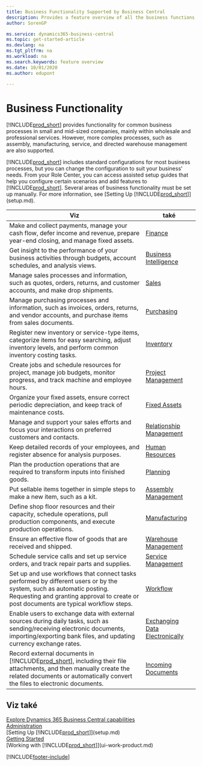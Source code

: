 ```yaml
---
title: Business Functionality Supported by Business Central
description: Provides a feature overview of all the business functions and departments that are supported by application areas, such as Finance, Inventory, and Project Management.
author: SorenGP

ms.service: dynamics365-business-central
ms.topic: get-started-article
ms.devlang: na
ms.tgt_pltfrm: na
ms.workload: na
ms.search.keywords: feature overview
ms.date: 10/01/2020
ms.author: edupont

---
```

# Business Functionality
[!INCLUDE[prod_short](includes/prod_short.md)] provides functionality for common business processes in small and mid-sized companies, mainly within wholesale and professional services. However, more complex processes, such as assembly, manufacturing, service, and directed warehouse management are also supported.

[!INCLUDE[prod_short](includes/prod_short.md)] includes standard configurations for most business processes, but you can change the configuration to suit your business' needs. From your Role Center, you can access assisted setup guides that help you configure certain scenarios and add features to [!INCLUDE[prod_short](includes/prod_short.md)]. Several areas of business functionality must be set up manually. For more information, see [Setting Up [!INCLUDE[prod_short](includes/prod_short.md)]](setup.md).

| Viz | také |
| --- | --- |
| Make and collect payments, manage your cash flow, defer income and revenue, prepare year-end closing, and manage fixed assets. | [Finance](finance.md) |
| Get insight to the performance of your business activities through budgets, account schedules, and analysis views. | [Business Intelligence](bi.md) |
| Manage sales processes and information, such as quotes, orders, returns, and customer accounts, and make drop shipments. | [Sales](sales-manage-sales.md) |
| Manage purchasing processes and information, such as invoices, orders, returns, and vendor accounts, and purchase items from sales documents. | [Purchasing](purchasing-manage-purchasing.md) |
| Register new inventory or service-type items, categorize items for easy searching, adjust inventory levels, and perform common inventory costing tasks. | [Inventory](inventory-manage-inventory.md) |
| Create jobs and schedule resources for project, manage job budgets, monitor progress, and track machine and employee hours. | [Project Management](projects-manage-projects.md) |
| Organize your fixed assets, ensure correct periodic depreciation, and keep track of maintenance costs. | [Fixed Assets](fa-manage.md) |
| Manage and support your sales efforts and focus your interactions on preferred customers and contacts. | [Relationship Management](marketing-relationship-management.md) |
| Keep detailed records of your employees, and register absence for analysis purposes. | [Human Resources](hr-manage-human-resources.md) |
| Plan the production operations that are required to transform inputs into finished goods. | [Planning](production-planning.md) |
| Put sellable items together in simple steps to make a new item, such as a kit. | [Assembly Management](assembly-assemble-items.md) |
| Define shop floor resources and their capacity, schedule operations, pull production components, and execute production operations. | [Manufacturing](production-manage-manufacturing.md) |
| Ensure an effective flow of goods that are received and shipped. | [Warehouse Management](warehouse-manage-warehouse.md) |
| Schedule service calls and set up service orders, and track repair parts and supplies. | [Service Management](service-service.md) |
| Set up and use workflows that connect tasks performed by different users or by the system, such as automatic posting. Requesting and granting approval to create or post documents are typical workflow steps. | [Workflow](across-workflow.md) |
| Enable users to exchange data with external sources during daily tasks, such as sending/receiving electronic documents, importing/exporting bank files, and updating currency exchange rates. | [Exchanging Data Electronically](across-data-exchange.md) |
| Record external documents in [!INCLUDE[prod_short](includes/prod_short.md)], including their file attachments, and then manually create the related documents or automatically convert the files to electronic documents. | [Incoming Documents](across-income-documents.md) |

## Viz také

[Explore Dynamics 365 Business Central capabilities](https://dynamics.microsoft.com/business-central/capabilities/)  
[Administration](admin-setup-and-administration.md)  
[Setting Up [!INCLUDE[prod_short](includes/prod_short.md)]](setup.md)  
[Getting Started](product-get-started.md)  
[Working with [!INCLUDE[prod_short](includes/prod_short.md)]](ui-work-product.md)


[!INCLUDE[footer-include](includes/footer-banner.md)]